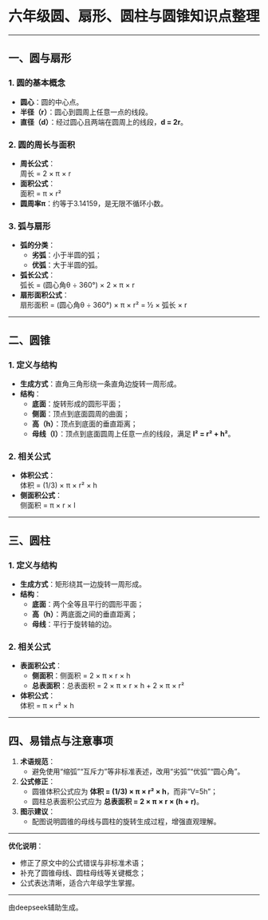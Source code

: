 # 六年级圆、扇形、圆柱与圆锥知识点整理

---

## 一、圆与扇形  
### 1. 圆的基本概念  
- **圆心**：圆的中心点。  
- **半径（r）**：圆心到圆周上任意一点的线段。  
- **直径（d）**：经过圆心且两端在圆周上的线段，**d = 2r**。  

### 2. 圆的周长与面积  
- **周长公式**：  
  周长 = 2 × π × r  
- **面积公式**：  
  面积 = π × r²  
- **圆周率π**：约等于3.14159，是无限不循环小数。  

### 3. 弧与扇形  
- **弧的分类**：  
  - **劣弧**：小于半圆的弧；  
  - **优弧**：大于半圆的弧。  
- **弧长公式**：  
  弧长 = (圆心角θ ÷ 360°) × 2 × π × r  
- **扇形面积公式**：  
  扇形面积 = (圆心角θ ÷ 360°) × π × r² = ½ × 弧长 × r  

---

## 二、圆锥  
### 1. 定义与结构  
- **生成方式**：直角三角形绕一条直角边旋转一周形成。  
- **结构**：  
  - **底面**：旋转形成的圆形平面；  
  - **侧面**：顶点到底面圆周的曲面；  
  - **高（h）**：顶点到底面的垂直距离；  
  - **母线（l）**：顶点到底面圆周上任意一点的线段，满足 **l² = r² + h²**。  

### 2. 相关公式  
- **体积公式**：  
  体积 = (1/3) × π × r² × h  
- **侧面积公式**：  
  侧面积 = π × r × l  

---

## 三、圆柱  
### 1. 定义与结构  
- **生成方式**：矩形绕其一边旋转一周形成。  
- **结构**：  
  - **底面**：两个全等且平行的圆形平面；  
  - **高（h）**：两底面之间的垂直距离；  
  - **母线**：平行于旋转轴的边。  

### 2. 相关公式  
- **表面积公式**：  
  - **侧面积**：侧面积 = 2 × π × r × h  
  - **总表面积**：总表面积 = 2 × π × r × h + 2 × π × r²  
- **体积公式**：  
  体积 = π × r² × h  

---

## 四、易错点与注意事项  
1. **术语规范**：  
   - 避免使用“缩弧”“互斥力”等非标准表述，改用“劣弧”“优弧”“圆心角”。  
2. **公式修正**：  
   - 圆锥体积公式应为 **体积 = (1/3) × π × r² × h**，而非“V=5h”；  
   - 圆柱总表面积公式应为 **总表面积 = 2 × π × r × (h + r)**。  
3. **图示建议**：  
   - 配图说明圆锥的母线与圆柱的旋转生成过程，增强直观理解。  

---

**优化说明**：  
- 修正了原文中的公式错误与非标准术语；  
- 补充了圆锥母线、圆柱母线等关键概念；  
- 公式表达清晰，适合六年级学生掌握。
---
由deepseek辅助生成。